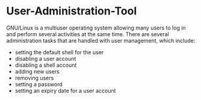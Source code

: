 # User-Administration-Tool
GNU/Linux is a multiuser operating system allowing many users to log in and perform several activities at the same time. 
There are several administration tasks that are handled with user management, which include:
- setting the default shell for the user
- disabling a user account
- disabling a shell account
- adding new users
- removing users
- setting a password
- setting an expiry date for a user account
